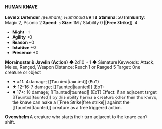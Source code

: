 #### HUMAN KNAVE

**Level 2 Defender**
*[[Human]], Humanoid*
**EV 18**
**Stamina**: 50
**Immunity**: Magic 2, Psionic 2
**Speed**: 5
**Size**: 1M / Stability 0
**[[Free Strike]]**: 4

- **Might** +1
- **Agility** +0
- **Reason** +0
- **Intuition** +0
- **Presence** +0

**Morningstar & Javelin (Action)** ◆ 2d10 + 1 ◆ Signature
Keywords: Attack, Melee, Ranged, Weapon
Distance: Reach 1 or Ranged 5
Target: One creature or object

- ✦ ≤11: 4 damage; [[Taunted|taunted]] (EoT)
- ★ 12–16: 7 damage; [[Taunted|taunted]] (EoT)
- ✸ 17+: 10 damage; [[Taunted|taunted]] (EoT)
  Effect: If an adjacent target [[Taunted|taunted]] by this ability harms a creature other than the knave, the knave can make a [[Free Strike|free strike]] against the [[Taunted|taunted]] creature as a free triggered action.

**Overwhelm**
A creature who starts their turn adjacent to the knave can’t shift.

